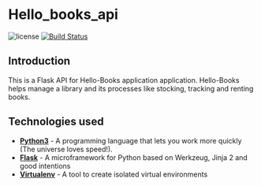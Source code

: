 # Hello_books_api

![license](https://img.shields.io/github/license/mashape/apistatus.svg)
[![Build Status](https://travis-ci.org/Xerrex/hello_books_api.svg?branch=master)](https://travis-ci.org/Xerrex/hello_books_api)

## Introduction
This is a Flask API for Hello-Books application application. Hello-Books
helps manage a library and its processes like stocking, tracking and renting books.

## Technologies used
* **[Python3](https://www.python.org/downloads/)** - A programming language that lets you work more quickly (The universe loves speed!).
* **[Flask](flask.pocoo.org/)** - A microframework for Python based on Werkzeug, Jinja 2 and good intentions
* **[Virtualenv](https://virtualenv.pypa.io/en/stable/)** - A tool to create isolated virtual environments
